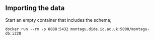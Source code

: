 ## Importing the data

Start an empty container that includes the schema;

```
docker run --rm -p 8888:5432 montagu.dide.ic.ac.uk:5000/montagu-db:i228
```
